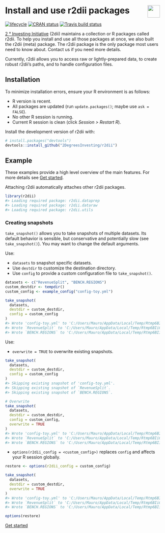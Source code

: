 
<!-- README.md is generated from README.Rmd. Please edit that file -->

# <img src="https://i.imgur.com/3jITMq8.png" align="right" height=40 /> Install and use r2dii packages

<!-- badges: start -->

[![lifecycle](https://img.shields.io/badge/lifecycle-experimental-orange.svg)](https://www.tidyverse.org/lifecycle/#experimental)
[![CRAN
status](https://www.r-pkg.org/badges/version/r2dii)](https://CRAN.R-project.org/package=r2dii)
[![Travis build
status](https://travis-ci.org/2DegreesInvesting/r2dii.svg?branch=master)](https://travis-ci.org/2DegreesInvesting/r2dii)
<!-- badges: end -->

[2 ° Investing Initiative](https://2degrees-investing.org/) (2dii)
maintains a collection or R packages called r2dii. To help you install
and use all those packages at once, we also built the r2dii (meta)
package. The r2dii package is the only package most users need to know
about. Contact us if you need more details.

Currently, r2dii allows you to access raw or lightly-prepared data, to
create robust r2dii’s paths, and to handle configuration files.

## Installation

To minimize installation errors, ensure your R environment is as
follows:

  - R version is recent.
  - All packages are updated (run `update.packages()`; maybe use `ask =
    FALSE`).
  - No other R session is running.
  - Current R session is clean (click *Session \> Restart R*).

Install the development version of r2dii with:

``` r
# install.packages("devtools")
devtools::install_github("2DegreesInvesting/r2dii")
```

## Example

These examples provide a high level overview of the main features. For
more details see [Get started](articles/r2dii.html).

Attaching r2dii automatically attaches other r2dii packages.

``` r
library(r2dii)
#> Loading required package: r2dii.dataprep
#> Loading required package: r2dii.dataraw
#> Loading required package: r2dii.utils
```

### Creating snapshots

`take_snapshot()` allows you to take snapshots of multiple datasets. Its
default behavior is sensible, but conservative and potentially slow (see
`take_snapshot()`). You may want to change the default arguments.

Use:

  - `datasets` to snapshot specific datasets.
  - Use `destdir` to customize the destination directory.
  - Use `config` to provide a custom configuration file to
    `take_snapshot()`.

<!-- end list -->

``` r
datasets <- c("RevenueSplit", "BENCH.REGIONS")
custom_destdir <- tempdir()
custom_config <- example_config("config-toy.yml")

take_snapshot(
  datasets,
  destdir = custom_destdir, 
  config = custom_config
)
#> Wrote 'config-toy.yml' to 'C:/Users/Mauro/AppData/Local/Temp/Rtmp6BIiCB/config-toy.yml'.
#> Wrote `RevenueSplit` to 'C:/Users/Mauro/AppData/Local/Temp/Rtmp6BIiCB/RevenueSplit.csv'.
#> Wrote `BENCH.REGIONS` to 'C:/Users/Mauro/AppData/Local/Temp/Rtmp6BIiCB/BENCH.REGIONS.csv'.
```

Use:

  - `overwrite = TRUE` to overwrite existing snapshots.

<!-- end list -->

``` r
take_snapshot(
  datasets,
  destdir = custom_destdir, 
  config = custom_config
)
#> Skipping existing snapshot of 'config-toy.yml'.
#> Skipping existing snapshot of `RevenueSplit`.
#> Skipping existing snapshot of `BENCH.REGIONS`.

# Overwrite
take_snapshot(
  datasets,
  destdir = custom_destdir, 
  config = custom_config,
  overwrite = TRUE
)
#> Wrote 'config-toy.yml' to 'C:/Users/Mauro/AppData/Local/Temp/Rtmp6BIiCB/config-toy.yml'.
#> Wrote `RevenueSplit` to 'C:/Users/Mauro/AppData/Local/Temp/Rtmp6BIiCB/RevenueSplit.csv'.
#> Wrote `BENCH.REGIONS` to 'C:/Users/Mauro/AppData/Local/Temp/Rtmp6BIiCB/BENCH.REGIONS.csv'.
```

  - `options(r2dii_config = <custom_config>)` replaces `config` and
    affects your R session globally.

<!-- end list -->

``` r
restore <- options(r2dii_config = custom_config)

take_snapshot(
  datasets,
  destdir = custom_destdir, 
  overwrite = TRUE
)
#> Wrote 'config-toy.yml' to 'C:/Users/Mauro/AppData/Local/Temp/Rtmp6BIiCB/config-toy.yml'.
#> Wrote `RevenueSplit` to 'C:/Users/Mauro/AppData/Local/Temp/Rtmp6BIiCB/RevenueSplit.csv'.
#> Wrote `BENCH.REGIONS` to 'C:/Users/Mauro/AppData/Local/Temp/Rtmp6BIiCB/BENCH.REGIONS.csv'.

options(restore)
```

[Get
started](https://2degreesinvesting.github.io/r2dii/articles/r2dii.html)
